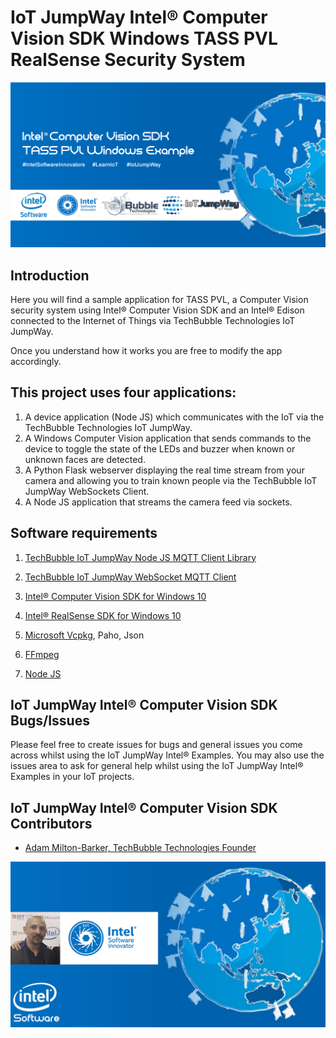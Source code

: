 # IoT JumpWay Intel® Computer Vision SDK Windows TASS PVL RealSense Security System

![TechBubble IoT JumpWay Docs](../images/Intel-Computer-Vision-Windows.png)

## Introduction

Here you will find a sample application for TASS PVL, a Computer Vision security system using Intel® Computer Vision SDK and an Intel® Edison connected to the Internet of Things via TechBubble Technologies IoT JumpWay.

Once you understand how it works you are free to modify the app accordingly.

## This project uses four applications:

1. A device application (Node JS) which communicates with the IoT via the TechBubble Technologies IoT JumpWay.
2. A Windows Computer Vision application that sends commands to the device to toggle the state of the LEDs and buzzer when known or unknown faces are detected.
3. A Python Flask webserver displaying the real time stream from your camera and allowing you to train known people via the TechBubble IoT JumpWay WebSockets Client.
4. A Node JS application that streams the camera feed via sockets.

## Software requirements

1. [TechBubble IoT JumpWay Node JS MQTT Client Library](https://github.com/TechBubbleTechnologies/IoT-JumpWay-NodeJS-MQTT-Client "TechBubble IoT JumpWay Node JS MQTT Client Library")

2. [TechBubble IoT JumpWay WebSocket MQTT Client](https://github.com/TechBubbleTechnologies/IoT-JumpWay-WebSockets-MQTT-Client "TechBubble IoT JumpWay WebSocket MQTT Client")

3. [Intel® Computer Vision SDK for Windows 10](https://github.com/TechBubbleTechnologies/IoT-JumpWay-Intel-Examples/blob/master/Intel-Computer-Vision-SDK/TASS-PVL/Windows/_Docs/1-Installing-Intel-CV-SDK.md "Intel® Computer Vision SDK for Windows 10")

4. [Intel® RealSense SDK for Windows 10](https://github.com/TechBubbleTechnologies/IoT-JumpWay-Intel-Examples/blob/master/Intel-Computer-Vision-SDK/TASS-PVL/Windows/_Docs/2-Installing-Intel-RealSense-SDK.md "Intel® RealSense SDK for Windows 10")

5. [Microsoft Vcpkg](https://github.com/Microsoft/vcpkg "Microsoft Vcpkg"), Paho, Json

6. [FFmpeg](http://ffmpeg.zeranoe.com/builds/ "FFmpeg")

7. [Node JS](https://nodejs.org/en/download/ "Node JS")

## IoT JumpWay Intel® Computer Vision SDK Bugs/Issues

Please feel free to create issues for bugs and general issues you come across whilst using the IoT JumpWay Intel® Examples. You may also use the issues area to ask for general help whilst using the IoT JumpWay Intel® Examples in your IoT projects.

## IoT JumpWay Intel® Computer Vision SDK Contributors

- [Adam Milton-Barker, TechBubble Technologies Founder](https://github.com/AdamMiltonBarker "Adam Milton-Barker, TechBubble Technologies Founder")

![Adam Milton-Barker,  Intel Software Innovator](../../../../images/main/Intel-Software-Innovator.jpg)